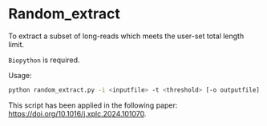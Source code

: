 # Random_extract
To extract a subset of long-reads which meets the user-set total length limit.

`Biopython` is required.

Usage: 
```bash
python random_extract.py -i <inputfile> -t <threshold> [-o outputfile]
```
This script has been applied in the following paper: https://doi.org/10.1016/j.xplc.2024.101070.
